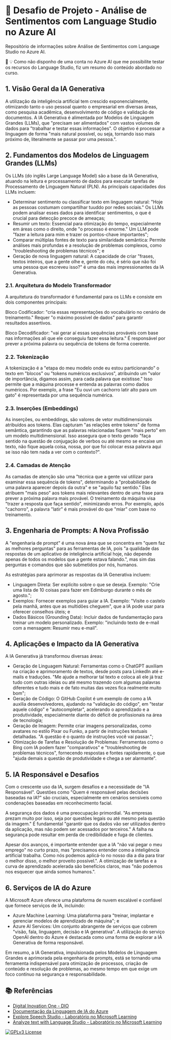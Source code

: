 # 🚀 Desafio de Projeto - Análise de Sentimentos com Language Studio no Azure AI

Repositório de informações sobre Análise de Sentimentos com Language Studio no Azure AI.

💬 💡 Como não disponho de uma conta no Azure AI que me possibilite testar os recursos do Language Studio, fiz um resumo do conteúdo abordado no curso.

## 1. Visão Geral da IA Generativa

A utilização da inteligência artificial tem crescido exponencialmente, otimizando tanto o uso pessoal quanto o empresarial em diversas áreas, como pesquisa acadêmica, desenvolvimento de código e validação de documentos. A IA Generativa é alimentada por Modelos de Linguagem Grandes (LLMs), que "precisam ser alimentados" com vastos volumes de dados para "trabalhar e testar essas informações". O objetivo é processar a linguagem de forma "mais natural possível, ou seja, tornando isso mais próximo de, literalmente se passar por uma pessoa.".

## 2. Fundamentos dos Modelos de Linguagem Grandes (LLMs)

Os LLMs (do inglês Large Language Model) são a base da IA Generativa, atuando na leitura e processamento de dados para executar tarefas de Processamento de Linguagem Natural (PLN). As principais capacidades dos LLMs incluem:

- Determinar sentimento ou classificar texto em linguagem natural: "Hoje as pessoas costumam compartilhar tuuddo por redes sociais." Os LLMs podem analisar esses dados para identificar sentimentos, o que é crucial para detecção precoce de ameaças;
- Resumir um texto: Essencial para otimização do tempo, especialmente em áreas como o direito, onde "o processo é enorme." Um LLM pode "fazer a leitura para mim e trazer os pontos-chave importantes";
- Comparar múltiplas fontes de texto para similaridade semântica: Permite análises mais profundas e a resolução de problemas complexos, como "troubleshooting de problemas técnicos"; e
- Geração de nova linguagem natural: A capacidade de criar "frases, textos inteiros, que a gente olhe e, gente do céu, é sério que não foi uma pessoa que escreveu isso?" é uma das mais impressionantes da IA Generativa.

### 2.1. Arquitetura do Modelo Transformador

A arquitetura do transformador é fundamental para os LLMs e consiste em dois componentes principais:

Bloco Codificador: "cria essas representações do vocabulário no cenário de treinamento." Requer "o máximo possível de dados" para garantir resultados assertivos.

Bloco Decodificador: "vai gerar aí essas sequências prováveis com base nas informações ali que ele conseguiu fazer essa leitura." É responsável por prever a próxima palavra ou sequência de tokens de forma coerente.

### 2.2. Tokenização

A tokenização é a "etapa do meu modelo onde eu estou particionando" o texto em "blocos" ou "tokens numéricos exclusivos", atribuindo um "valor de importância, digamos assim, para cada palavra que existisse." Isso permite que a máquina processe e entenda as palavras como dados numéricos. Por exemplo, a frase "Eu ouvi um cachorro latir alto para um gato" é representada por uma sequência numérica.

### 2.3. Inserções (Embeddings)

As inserções, ou embeddings, são valores de vetor multidimensionais atribuídos aos tokens. Elas capturam "as relações entre tokens" de forma semântica, garantindo que as palavras relacionadas fiquem "mais perto" em um modelo multidimensional. Isso assegura que o texto gerado "faça sentido na questão de conjugação de verbos ou até mesmo se encaixe um texto, não fique aquela coisa, nossa, por que foi colocar essa palavra aqui se isso não tem nada a ver com o contexto?".

### 2.4. Camadas de Atenção

As camadas de atenção são uma "técnica que a gente vai utilizar para examinar essa sequência de tokens", determinando a "probabilidade de uma palavra aparecer depois da outra" e se "aquilo faz sentido." Elas atribuem "mais peso" aos tokens mais relevantes dentro de uma frase para prever a próxima palavra mais provável. O treinamento da máquina visa "trazer a resposta que faça sentido", minimizando erros. Por exemplo, após "cachorro", a palavra "latir" é mais provável do que "miar" com base no treinamento.

## 3. Engenharia de Prompts: A Nova Profissão

A "engenharia de prompt" é uma nova área que se concentra em "quem faz as melhores perguntas" para as ferramentas de IA, pois "a qualidade das respostas de um aplicativo de inteligência artificial hoje, não depende apenas de todos os modelos que a gente estava falando.", mas sim das perguntas e comandos que são submetidos por nós, humanos.

As estratégias para aprimorar as respostas da IA Generativa incluem:

- Linguagem Direta: Ser explícito sobre o que se deseja. Exemplo: "Crie uma lista de 10 coisas para fazer em Edimburgo durante o mês de agosto.";
- Exemplos: Fornecer exemplos para guiar a IA. Exemplo: "Visite o castelo pela manhã, antes que as multidões cheguem", que a IA pode usar para oferecer conselhos úteis; e
- Dados Básicos (Grounding Data): Incluir dados de fundamentação para treinar um modelo personalizado. Exemplo: "incluindo texto de e-mail com a mensagem: Resumir meu e-mail".

## 4. Aplicações e Impacto da IA Generativa

A IA Generativa já transformou diversas áreas:

- Geração de Linguagem Natural: Ferramentas como o ChatGPT auxiliam na criação e aprimoramento de textos, desde posts para LinkedIn até e-mails e traduções. "Me ajude a melhorar tal texto e coloca ali ele já traz tudo com outras ideias ou até mesmo trazendo com algumas palavras diferentes e tudo mais e de fato muitas das vezes fica realmente muito bom";
- Geração de Código: O GitHub Copilot é um exemplo de como a IA auxilia desenvolvedores, ajudando na "validação do código", em "testar aquele código" e "autocompletar", acelerando o aprendizado e a produtividade, especialmente diante do déficit de profissionais na área de tecnologia;
- Geração de Imagem: Permite criar imagens personalizadas, como avatares no estilo Pixar ou Funko, a partir de instruções textuais detalhadas. "A questão é o quanto de instruções você vai passar.";
- Otimização de Tarefas e Resolução de Problemas: Ferramentas como o Bing com IA podem fazer "comparativos" e "troubleshooting de problemas técnicos", fornecendo respostas e fontes rapidamente, o que "ajuda demais a questão de produtividade e chega a ser alarmante".

## 5. IA Responsável e Desafios

Com o crescente uso da IA, surgem desafios e a necessidade de "IA Responsável". Questões como "Quem é responsável pelas decisões baseadas na IA?" são cruciais, especialmente em cenários sensíveis como condenações baseadas em reconhecimento facial.

A segurança dos dados é uma preocupação primordial. "As empresas prezam muito por isso, seja por questões legais ou até mesmo pela questão da imagem." É fundamental "garantir que os dados vão ser utilizados dentro da aplicação, mas não podem ser acessados por terceiros." A falha na segurança pode resultar em perda de credibilidade e fuga de clientes.

Apesar dos avanços, é importante entender que a IA "não vai pegar o meu emprego" no curto prazo, mas "precisamos entender como a inteligência artificial trabalha. Como nós podemos aplicá-lo no nosso dia a dia para tirar o melhor disso, o melhor proveito possível.". A otimização de tarefas e a curva de aprendizado acelerada são benefícios claros, mas "não podemos nos esquecer que ainda somos humanos.".

## 6. Serviços de IA do Azure

A Microsoft Azure oferece uma plataforma de nuvem escalável e confiável que fornece serviços de IA, incluindo:

- Azure Machine Learning: Uma plataforma para "treinar, implantar e gerenciar modelos de aprendizado de máquina"; e
- Azure AI Services: Um conjunto abrangente de serviços que cobrem "visão, fala, linguagem, decisão e IA generativa". A utilização do serviço OpenAI dentro do Azure é destacada como uma forma de explorar a IA Generativa de forma responsável.

Em resumo, a IA Generativa, impulsionada pelos Modelos de Linguagem Grandes e aprimorada pela engenharia de prompts, está se tornando uma ferramenta indispensável para otimização de processos, criação de conteúdo e resolução de problemas, ao mesmo tempo em que exige um foco contínuo na segurança e responsabilidade.

## 📚 Referências

- [Digital Inovation One - DIO](https://web.dio.me/)
- [Documentação da Linguagem de IA do Azure](https://learn.microsoft.com/pt-br/azure/ai-services/language-service/)
- [Explore Speech Studio - Laboratório no Microsoft Learning](https://microsoftlearning.github.io/mslearn-ai-fundamentals/Instructions/Labs/09-speech.html)
- [Analyze text with Language Studio - Laboratório no Microsoft Learning](https://microsoftlearning.github.io/mslearn-ai-fundamentals/Instructions/Labs/06-text-analysis.html)

[![GPLv3 License](https://img.shields.io/badge/License-GPL%20v3-yellow.svg)](https://opensource.org/licenses/)
